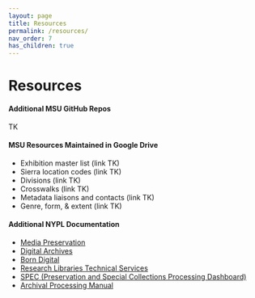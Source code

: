 ```yaml
---
layout: page
title: Resources
permalink: /resources/
nav_order: 7
has_children: true
---
```


# Resources

#### Additional MSU GitHub Repos
TK

#### MSU Resources Maintained in Google Drive
* Exhibition master list (link TK)
* Sierra location codes (link TK)
* Divisions (link TK)
* Crosswalks (link TK)
* Metadata liaisons and contacts (link TK)
* Genre, form, & extent (link TK)

#### Additional NYPL Documentation
* [Media Preservation](https://nypl.github.io/ami-preservation/)
* [Digital Archives](https://nypl.github.io/digarch/)
* [Born Digital](https://nypl.github.io/born-digital-docs/)
* [Research Libraries Technical Services](https://sites.google.com/a/bookops.org/nypl-rl-tech-services/rl-technical-services)
* [SPEC (Preservation and Special Collections Processing Dashboard)](https://sites.google.com/nypl.org/specialcollections/spec)
* [Archival Processing Manual](https://sites.google.com/nypl.org/specialcollections/special-collections-processing/archival-processing/processing-manual)
